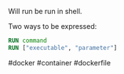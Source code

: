 Will run be run in shell.

Two ways to be expressed:

```Dockerfile
RUN command
RUN ["executable", "parameter"]
```

#docker #container #dockerfile